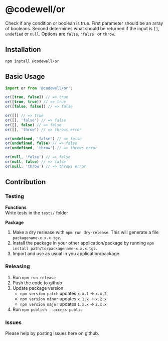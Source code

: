 # @codewell/or
Check if any condition or boolean is true.
First parameter should be an array of booleans. Second determines what should be returned if the input is `[]`, `undefied` or `null`. Options are `false`, `'false'` or `throw`.

## Installation
```
npm install @codewell/or
```

## Basic Usage
```JavaScript
import or from '@codewell/or';

or([true, false]) // => true
or([true, true]) // => true
or([false, false]) // => false

or([]) // => true
or([], 'false') // => false
or([], false) // => false
or([], 'throw') // => throws error

or(undefined, 'false') // => false
or(undefined, false) // => false
or(undefined, 'throw') // => throws error

or(null, 'false') // => false
or(null, false) // => false
or(null, 'throw') // => throws error
```

## Contribution

### Testing
**Functions**  
Write tests in the `tests/` folder

**Package**
1. Make a dry reslease with `npm run dry-release`. This will generate a file `packagename-x.x.x.tgz`.
2. Install the package in your other application/package by running `npm install path/to/packagename-x.x.x.tgz`.
3. Import and use as usual in you application/package.

### Releasing
1. Run `npm run release`
2. Push the code to github
3. Update package version 
    - `npm version patch` updates `x.x.1` -> `x.x.2`
    - `npm version minor` updates `x.1.x` -> `x.2.x`
    - `npm version major` updates `1.x.x` -> `2.x.x`
4. Run `npm publish --access public`

### Issues
Please help by posting issues here on github.
